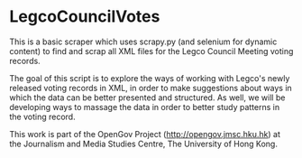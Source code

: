 LegcoCouncilVotes
=================

This is a basic scraper which uses scrapy.py (and selenium for dynamic content) to find and scrap all XML files for the Legco Council Meeting voting records.

The goal of this script is to explore the ways of working with Legco's newly released voting records in XML, in order to make suggestions about ways in which the data can be better presented and structured. As well, we will be developing ways to massage the data in order to better study patterns in the voting record.

This work is part of the OpenGov Project (http://opengov.jmsc.hku.hk) at the Journalism and Media Studies Centre, The University of Hong Kong.